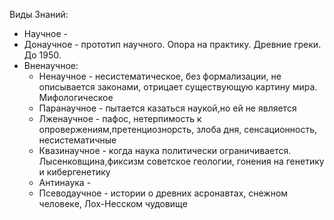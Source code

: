 Виды Знаний:
- Научное - 
- Донаучное - прототип научного. Опора на практику. Древние греки. До 1950.
- Вненаучное:
    - Ненаучное - несистематическое, без формализации, не описывается законами, отрицает существующую картину мира. Мифологическое
    - Паранаучное - пытается казаться наукой,но ей не является
    - Лженаучное - пафос, нетерпимость к опровержениям,претенциознорсть, злоба дня, сенсационность, несистематичные
    - Квазинаучное - когда наука политически ограничивается. Лысенковщина,фиксизм советское геологии, гонения на генетику и кибергенетику
    - Антинаука - 
    - Псеводаучное - истории о древних асронавтах, снежном человеке, Лох-Несском чудовище